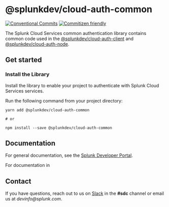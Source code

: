 # @splunkdev/cloud-auth-common

[![Conventional Commits](https://img.shields.io/badge/Conventional%20Commits-1.0.0-yellow.svg)](https://conventionalcommits.org)
[![Commitizen friendly](https://img.shields.io/badge/commitizen-friendly-brightgreen.svg)](http://commitizen.github.io/cz-cli/)

The Splunk Cloud Services common authentication library contains common code used in the [@splunkdev/cloud-auth-client](../cloud-auth-client) and [@splunkdev/cloud-auth-node](../cloud-auth-node).

## Get started

### Install the Library

Install the library to enable your project to authenticate with Splunk Cloud Services services.

Run the following command from your project directory:

```sh-session
yarn add @splunkdev/cloud-auth-common

# or

npm install --save @splunkdev/cloud-auth-common
```

## Documentation
For general documentation, see the [Splunk Developer Portal](https://dev.splunk.com/scs/).

For documentation in

## Contact
If you have questions, reach out to us on [Slack](https://splunkdevplatform.slack.com) in the **#sdc** channel or email us at _devinfo@splunk.com_.
